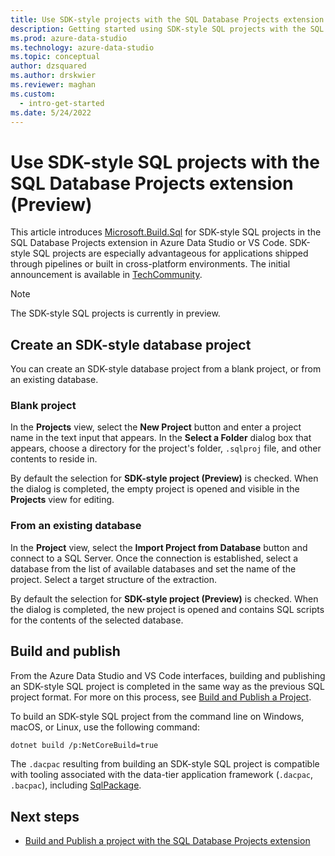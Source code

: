 ```yaml
---
title: Use SDK-style projects with the SQL Database Projects extension
description: Getting started using SDK-style SQL projects with the SQL Database Projects extension for Azure Data Studio or VS Code
ms.prod: azure-data-studio
ms.technology: azure-data-studio
ms.topic: conceptual
author: dzsquared
ms.author: drskwier
ms.reviewer: maghan
ms.custom:
  - intro-get-started
ms.date: 5/24/2022
---
```


# Use SDK-style SQL projects with the SQL Database Projects extension (Preview)

This article introduces [Microsoft.Build.Sql](https://www.nuget.org/packages/Microsoft.Build.Sql) for SDK-style SQL projects  in the SQL Database Projects extension in Azure Data Studio or VS Code. SDK-style SQL projects are especially advantageous for applications shipped through pipelines or built in cross-platform environments.  The initial announcement is available in [TechCommunity](https://techcommunity.microsoft.com/t5/azure-sql-blog/microsoft-build-sql-the-next-frontier-of-sql-projects/ba-p/3290628).

> [!NOTE]
> The SDK-style SQL projects is currently in preview. 

## Create an SDK-style database project

You can create an SDK-style database project from a blank project, or from an existing database. 

### Blank project

In the **Projects** view, select the **New Project** button and enter a project name in the text input that appears.  In the **Select a Folder** dialog box that appears, choose a directory for the project's folder, `.sqlproj` file, and other contents to reside in.  

By default the selection for **SDK-style project (Preview)** is checked. When the dialog is completed, the empty project is opened and visible in the **Projects** view for editing.

### From an existing database

In the **Project** view, select the **Import Project from Database** button and connect to a SQL Server.  Once the connection is established, select a database from the list of available databases and set the name of the project.  Select a target structure of the extraction.  

By default the selection for **SDK-style project (Preview)** is checked. When the dialog is completed, the new project is opened and contains SQL scripts for the contents of the selected database.

## Build and publish

From the Azure Data Studio and VS Code interfaces, building and publishing an SDK-style SQL project is completed in the same way as the previous SQL project format. For more on this process, see [Build and Publish a Project](sql-database-project-extension-build.md).

To build an SDK-style SQL project from the command line on Windows, macOS, or Linux, use the following command:

```bash
dotnet build /p:NetCoreBuild=true
```

The `.dacpac` resulting from building an SDK-style SQL project is compatible with tooling associated with the data-tier application framework (`.dacpac`, `.bacpac`), including [SqlPackage](../../tools/sqlpackage/sqlpackage-publish.md).


## Next steps

- [Build and Publish a project with the SQL Database Projects extension](sql-database-project-extension-build.md)
